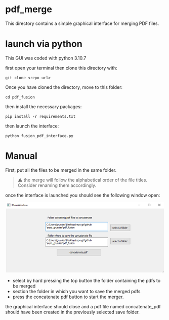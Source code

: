 # pdf_merge

This directory contains a simple graphical interface for merging PDF files.

# launch via python

This GUI was coded with python 3.10.7

first open your terminal then clone this directory with:

```
git clone <repo url>
```
Once you have cloned the directory, move to this folder:

```
cd pdf_fusion
```

then install the necessary packages:

```
pip install -r requirements.txt
```

then launch the interface:

```
python fusion_pdf_interface.py
```

# Manual

First, put all the files to be merged in the same folder.

>:warning: the merge will follow the alphabetical order of the file titles. Consider renaming them accordingly.

once the interface is launched you should see the following window open:

<p align="center">
<img src="img/interface.png" alt="ONE-PIX principle" width="500"/>
</p>

- select by hard pressing the top button the folder containing the pdfs to be merged
- section the folder in which you want to save the merged pdfs
- press the concatenate pdf button to start the merger.

the graphical interface should close and a pdf file named concatenate_pdf should have been created in the previously selected save folder.

